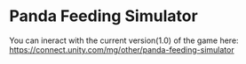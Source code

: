 # Panda Feeding Simulator

You can ineract with the current version(1.0) of the game here: https://connect.unity.com/mg/other/panda-feeding-simulator
